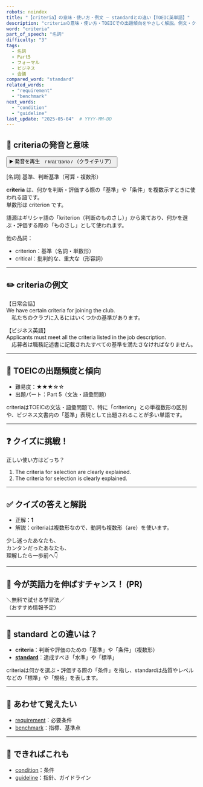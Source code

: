 ```yaml
---
robots: noindex
title: "【criteria】の意味・使い方・例文 ― standardとの違い【TOEIC英単語】"
description: "criteriaの意味・使い方・TOEICでの出題傾向をやさしく解説。例文・クイズ付きでstandardとの違いもわかりやすく学べます。"
word: "criteria"
part_of_speech: "名詞"
difficulty: "3"
tags:
  - 名詞
  - Part5
  - フォーマル
  - ビジネス
  - 会議
compared_word: "standard"
related_words:
  - "requirement"
  - "benchmark"
next_words:
  - "condition"
  - "guideline"
last_update: "2025-05-04"  # YYYY-MM-DD
---
```


## 🔰 criteriaの発音と意味

<button class="play-audio" onclick="playTTS('criteria')">
  <span class="play-audio-main">
    ▶️ 発音を再生　/ kraɪˈtɪəriə /
  </span>
  <span class="play-audio-sub">
    （クライテリア）
  </span>
</button>

[名詞] 基準、判断基準（可算・複数形）

**criteria** は、何かを判断・評価する際の「基準」や「条件」を複数示すときに使われる語です。  
単数形は criterion です。

語源はギリシャ語の「kriterion（判断のものさし）」から来ており、何かを選ぶ・評価する際の「ものさし」として使われます。

他の品詞：  
- criterion：基準（名詞・単数形）
- critical：批判的な、重大な（形容詞）

---

## ✏️ criteriaの例文

【日常会話】  
We have certain criteria for joining the club.  
　私たちのクラブに入るにはいくつかの基準があります。

【ビジネス英語】  
Applicants must meet all the criteria listed in the job description.  
　応募者は職務記述書に記載されたすべての基準を満たさなければなりません。

---

## 🎯 TOEICの出題頻度と傾向

- 難易度：★★★☆☆
- 出題パート：Part 5（文法・語彙問題）

criteriaはTOEICの文法・語彙問題で、特に「criterion」との単複数形の区別や、ビジネス文書内の「基準」表現として出題されることが多い単語です。

---

## ❓ クイズに挑戦！

正しい使い方はどっち？

1. The criteria for selection are clearly explained.  
2. The criteria for selection is clearly explained.

---

## ✅ クイズの答えと解説

- 正解：**1**
- 解説：criteriaは複数形なので、動詞も複数形（are）を使います。

少し迷ったあなたも、  
カンタンだったあなたも、  
理解したら一歩前へ👇️

---

## 🚀 今が英語力を伸ばすチャンス！ (PR)

<div class="info-center">
＼無料で試せる学習法／<br>  
（おすすめ情報予定）
</div>

---

## 🤔  standard との違いは？

- **criteria**：判断や評価のための「基準」や「条件」（複数形）
- **[standard](/word/standard)**：達成すべき「水準」や「標準」

criteriaは何かを選ぶ・評価する際の「条件」を指し、standardは品質やレベルなどの「標準」や「規格」を表します。

---

## 🧩 あわせて覚えたい

- [requirement](/word/requirement)：必要条件
- [benchmark](/word/benchmark)：指標、基準点

---

## 📖 できればこれも

- [condition](/word/condition)：条件
- [guideline](/word/guideline)：指針、ガイドライン

<!-- cvid: aid40_bid02 -->
